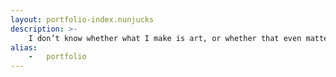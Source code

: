 ```yaml
---
layout: portfolio-index.nunjucks
description: >-
    I don’t know whether what I make is art, or whether that even matters.
alias: 
    -   portfolio
---
```

